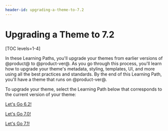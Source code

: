 ```yaml
---
header-id: upgrading-a-theme-to-7.2
---
```


# Upgrading a Theme to 7.2

[TOC levels=1-4]

In these Learning Paths, you'll upgrade your themes from earlier versions of 
@product@ to @product-ver@. As you go through this process, you'll learn how to 
upgrade your theme's metadata, styling, templates, UI, and more using all the 
best practices and standards. By the end of this Learning Path, you'll have a 
theme that runs on @product-ver@. 

To upgrade your theme, select the Learning Path below that corresponds to the 
current version of your theme: 

<a class="go-link btn btn-primary" href="/develop/tutorials/-/knowledge_base/7-2/upgrading-6-2-themes-to-7-2">Let's Go 6.2!<span class="icon-circle-arrow-right"></span></a><br>

<a class="go-link btn btn-primary" href="/develop/tutorials/-/knowledge_base/7-2/upgrading-7-0-themes-to-7-2">Let's Go 7.0!<span class="icon-circle-arrow-right"></span></a><br>

<a class="go-link btn btn-primary" href="/develop/tutorials/-/knowledge_base/7-2/upgrading-7-1-themes-to-7-2">Let's Go 7.1!<span class="icon-circle-arrow-right"></span></a>
